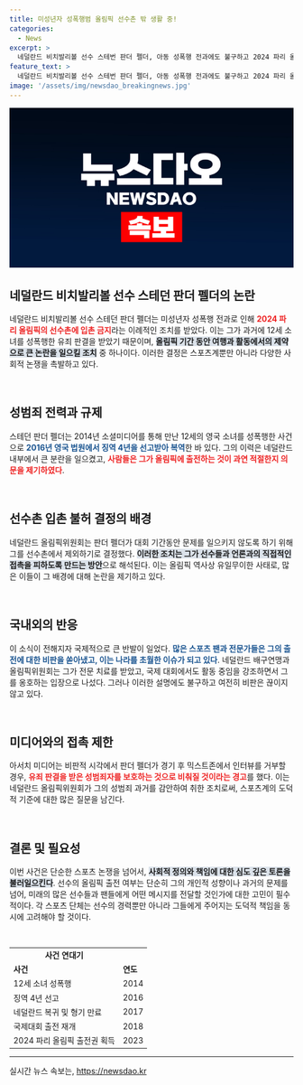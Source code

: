 ```yaml
---
title: 미성년자 성폭행범 올림픽 선수촌 밖 생활 중!
categories:
  - News
excerpt: >
  네덜란드 비치발리볼 선수 스테번 판더 펠더, 아동 성폭행 전과에도 불구하고 2024 파리 올림픽 출전! 선수촌 밖에서 생활하며 언론과 접촉 금지 조치에 몰아치는 논란과 비판. 과연 그의 출전은 정당한가? 클릭해 확인하세요!
feature_text: >
  네덜란드 비치발리볼 선수 스테번 판더 펠더, 아동 성폭행 전과에도 불구하고 2024 파리 올림픽 출전! 선수촌 밖에서 생활하며 언론과 접촉 금지 조치에 몰아치는 논란과 비판. 과연 그의 출전은 정당한가? 클릭해 확인하세요!
image: '/assets/img/newsdao_breakingnews.jpg'
---
```


<p><img src="/assets/img/newsdao_breakingnews.jpg" alt="koreaapp 속보" /></p>

<h2 data-ke-size="size26">네덜란드 비치발리볼 선수 스테던 판더 펠더의 논란</h2>

<p data-ke-size="size16">네덜란드 비치발리볼 선수 스테던 판더 펠더는 미성년자 성폭행 전과로 인해 <b><span style="color: #ee2323;">2024 파리 올림픽의 선수촌에 입촌 금지</span></b>라는 이례적인 조치를 받았다. 이는 그가 과거에 12세 소녀를 성폭행한 유죄 판결을 받았기 때문이며, <b><span style="background-color: #21538527;">올림픽 기간 동안 여행과 활동에서의 제약으로 큰 논란을 일으킬 조치</span></b> 중 하나이다. 이러한 결정은 스포츠계뿐만 아니라 다양한 사회적 논쟁을 촉발하고 있다.</p>

<p data-ke-size="size16">&nbsp;</p>

<h2 data-ke-size="size26">성범죄 전력과 규제</h2>

<p data-ke-size="size16">스테던 판더 펠더는 2014년 소셜미디어를 통해 만난 12세의 영국 소녀를 성폭행한 사건으로 <b><span style="color: #1a5490;">2016년 영국 법원에서 징역 4년을 선고받아 복역</span></b>한 바 있다. 그의 이력은 네덜란드 내부에서 큰 분란을 일으켰고, <b><span style="color: #ee2323;">사람들은 그가 올림픽에 출전하는 것이 과연 적절한지 의문을 제기하였다</span></b>.</p>

<p data-ke-size="size16">&nbsp;</p>

<h2 data-ke-size="size26">선수촌 입촌 불허 결정의 배경</h2>

<p data-ke-size="size16">네덜란드 올림픽위원회는 판더 펠더가 대회 기간동안 문제를 일으키지 않도록 하기 위해 그를 선수촌에서 제외하기로 결정했다. <b><span style="background-color: #21538527;">이러한 조치는 그가 선수들과 언론과의 직접적인 접촉을 피하도록 만드는 방안</span></b>으로 해석된다. 이는 올림픽 역사상 유일무이한 사태로, 많은 이들이 그 배경에 대해 논란을 제기하고 있다.</p>

<p data-ke-size="size16">&nbsp;</p>

<h2 data-ke-size="size26">국내외의 반응</h2>

<p data-ke-size="size16">이 소식이 전해지자 국제적으로 큰 반발이 일었다. <b><span style="color: #1a5490;">많은 스포츠 팬과 전문가들은 그의 출전에 대한 비판을 쏟아냈고, 이는 나라를 초월한 이슈가 되고 있다</span></b>. 네덜란드 배구연맹과 올림픽위원회는 그가 전문 치료를 받았고, 국제 대회에서도 활동 중임을 강조하면서 그를 옹호하는 입장으로 나섰다. 그러나 이러한 설명에도 불구하고 여전히 비판은 끊이지 않고 있다.</p>

<p data-ke-size="size16">&nbsp;</p>

<h2 data-ke-size="size26">미디어와의 접촉 제한</h2>

<p data-ke-size="size16">아서치 미디어는 비판적 시각에서 판더 펠더가 경기 후 믹스트존에서 인터뷰를 거부할 경우, <b><span style="color: #ee2323;">유죄 판결을 받은 성범죄자를 보호하는 것으로 비춰질 것이라는 경고</span></b>를 했다. 이는 네덜란드 올림픽위원회가 그의 성범죄 과거를 감안하여 취한 조치로써, 스포츠계의 도덕적 기준에 대한 많은 질문을 남긴다.</p>

<p data-ke-size="size16">&nbsp;</p>

<h2 data-ke-size="size26">결론 및 필요성</h2>

<p data-ke-size="size16">이번 사건은 단순한 스포츠 논쟁을 넘어서, <b><span style="background-color: #21538527;">사회적 정의와 책임에 대한 심도 깊은 토론을 불러일으킨다</span></b>. 선수의 올림픽 출전 여부는 단순히 그의 개인적 성향이나 과거의 문제를 넘어, 미래의 많은 선수들과 팬들에게 어떤 메시지를 전달할 것인가에 대한 고민이 필수적이다. 각 스포츠 단체는 선수의 경력뿐만 아니라 그들에게 주어지는 도덕적 책임을 동시에 고려해야 할 것이다.</p>

<p data-ke-size="size16">&nbsp;</p>

<table>
<tr>
<td style="text-align: center; height: 17px;"><b>사건 연대기</b></td>
</tr>
<tr>
<td style="text-align: left;"><b>사건</b></td>
<td style="text-align: left;"><b>연도</b></td>
</tr>
<tr>
<td style="text-align: left;">12세 소녀 성폭행</td>
<td style="text-align: left;">2014</td>
</tr>
<tr>
<td style="text-align: left;">징역 4년 선고</td>
<td style="text-align: left;">2016</td>
</tr>
<tr>
<td style="text-align: left;">네덜란드 복귀 및 형기 만료</td>
<td style="text-align: left;">2017</td>
</tr>
<tr>
<td style="text-align: left;">국제대회 출전 재개</td>
<td style="text-align: left;">2018</td>
</tr>
<tr>
<td style="text-align: left;">2024 파리 올림픽 출전권 획득</td>
<td style="text-align: left;">2023</td>
</tr>
</table>

<hr />
실시간 뉴스 속보는, <a href="https://newsdao.kr" rel="dofollow">https://newsdao.kr</a>


